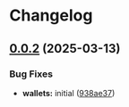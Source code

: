 # Changelog

## [0.0.2](https://github.com/hugomrdias/filecoin/compare/iso-filecoin-wallets-v0.0.1...iso-filecoin-wallets-v0.0.2) (2025-03-13)


### Bug Fixes

* **wallets:** initial ([938ae37](https://github.com/hugomrdias/filecoin/commit/938ae37604cc627e0b01663cec39aef2f2bbea40))
